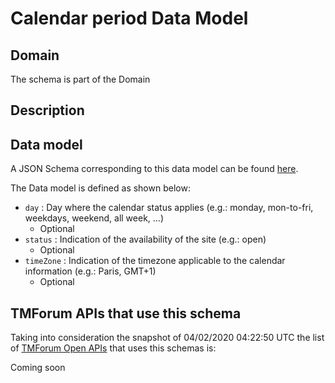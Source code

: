 # Calendar period Data Model

## Domain

The  schema is part of the  Domain

## Description



## Data model

A JSON Schema corresponding to this data model can be found
[here](https://github.com/tmforum-rand/schemas/blob/candidates/Common/CalendarPeriod.schema.json).

The Data model is defined as shown below:
- `day` : Day where the calendar status applies (e.g.: monday, mon-to-fri, weekdays, weekend, all week, ...)
  - Optional
- `status` : Indication of the availability of the site (e.g.: open)
  - Optional
- `timeZone` : Indication of the timezone applicable to the calendar information (e.g.: Paris, GMT+1)
  - Optional




## TMForum APIs that use this schema

Taking into consideration the snapshot of 04/02/2020 04:22:50 UTC the list of [TMForum Open APIs](https://www.tmforum.org/open-apis/) that uses this schemas is:

Coming soon